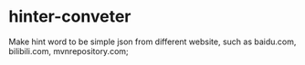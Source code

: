# hinter-conveter
Make hint word to be simple json from different website, such as baidu.com, bilibili.com, mvnrepository.com;
